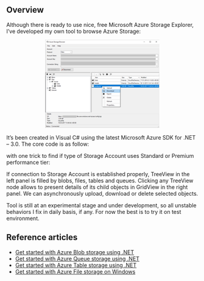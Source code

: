 ## Overview

Although there is ready to use nice, free Microsoft Azure Storage Explorer, I’ve developed my own tool to browse Azure Storage:
<p align="center">
   <img src="/AzureStorageBrowser/pics/asb.png" alt="asb"/>
</p>

It’s been created in Visual C# using the latest Microsoft Azure SDK for .NET – 3.0.
The core code is as follow:


with one trick to find if type of Storage Account uses Standard or Premium performance tier:



If connection to Storage Account is established properly, TreeView in the left panel is filled by blobs, files, tables and queues. Clicking any TreeView node allows to present details of its child objects in GridView in the right panel. We can asynchronously upload, download or delete selected objects.

Tool is still at an experimental stage and under development, so all unstable behaviors I fix in daily basis, if any. For now the best is to try it on test environment.

## Reference articles

* [Get started with Azure Blob storage using .NET](https://docs.microsoft.com/en-us/azure/storage/storage-dotnet-how-to-use-blobs)
* [Get started with Azure Queue storage using .NET](https://docs.microsoft.com/en-us/azure/storage/storage-dotnet-how-to-use-queues)
* [Get started with Azure Table storage using .NET](https://docs.microsoft.com/en-us/azure/storage/storage-dotnet-how-to-use-tables)
* [Get started with Azure File storage on Windows](https://docs.microsoft.com/en-us/azure/storage/storage-dotnet-how-to-use-files)
